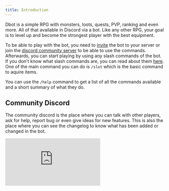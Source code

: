 ```yaml
---
title: Introduction
---
```


Dbot is a simple RPG with monsters, loots, quests, PVP, ranking and even more. All of that available in Discord via a bot.
Like any other RPG, your goal is to level up and become the strongest player with the best equipment.  
  
To be able to play with the bot, you need to [invite](https://discord.com/api/oauth2/authorize?client_id=804548465878237215&scope=applications.commands%20bot&permissions=1428345547856) the bot to your server or join the [discord community  server](https://discord.gg/BQbVNJfwvj) to be able to use the commands.
Afterwards, you can start playing by using any slash commands of the bot. If you don't know what slash commands are, you can read about them [here](https://support.discord.com/hc/en-us/articles/1500000368501-Slash-Commands-FAQ). One of the main command you can do is `/slot` which is the basic command to aquire items.

You can use the `/help` command to get a list of all the commands available and a short summary of what they do.

## Community Discord

The community discord is the place where you can talk with other players, ask for help, report bug or even give ideas for new features. This is also the place where you can see the changelog to know what has been added or changed in the bot.
<iframe src="https://discord.com/widget?id=804521276877045820&theme=dark" class="w-full max-w-md h-[500px]" allowtransparency="true" frameborder="0" sandbox="allow-popups allow-popups-to-escape-sandbox allow-same-origin allow-scripts"></iframe>
